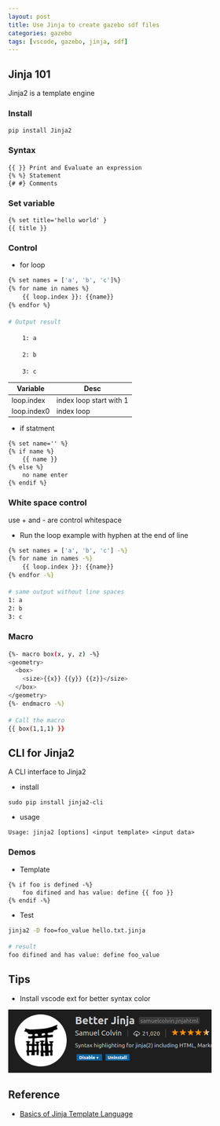 ```yaml
---
layout: post
title: Use Jinja to create gazebo sdf files
categories: gazebo
tags: [vscode, gazebo, jinja, sdf]
---
```


## Jinja 101
Jinja2 is a template engine

### Install
~~~
pip install Jinja2
~~~

### Syntax
~~~
{{ }} Print and Evaluate an expression
{% %} Statement
{# #} Comments
~~~

### Set variable
~~~jinja
{% set title='hello world' }
{{ title }}
~~~


### Control 
- for loop
~~~bash
{% set names = ['a', 'b', 'c']%}
{% for name in names %}
    {{ loop.index }}: {{name}}
{% endfor %}

# Output result

    1: a

    2: b

    3: c
~~~

|  Variable   | Desc     |
| --- | --- | 
| loop.index    | index loop start with 1    | 
| loop.index0   | index loop 

- if statment
~~~
{% set name='' %}
{% if name %}
    {{ name }}
{% else %}
    no name enter
{% endif %}
~~~

### White space control
use + and - are control whitespace
- Run the loop example with hyphen at the end of line
~~~bash
{% set names = ['a', 'b', 'c'] -%}
{% for name in names -%}
    {{ loop.index }}: {{name}}
{% endfor -%}

# same output without line spaces
1: a
2: b
3: c
~~~

### Macro
~~~bash
{%- macro box(x, y, z) -%}
<geometry>
  <box>
    <size>{{x}} {{y}} {{z}}</size>
  </box>
</geometry>
{%- endmacro -%}

# Call the macro
{{ box(1,1,1) }}
~~~

## CLI for Jinja2
A CLI interface to Jinja2

- install
```
sudo pip install jinja2-cli
```
- usage
```
Usage: jinja2 [options] <input template> <input data>
```
### Demos
- Template
```
{% if foo is defined -%}
    foo difined and has value: define {{ foo }}
{% endif -%}
```

- Test
```bash
jinja2 -D foo=foo_value hello.txt.jinja

# result
foo difined and has value: define foo_value
```

## Tips
- Install vscode ext for better syntax color

![](/images/2018-12-04-23-16-27.png)

## Reference
- [Basics of Jinja Template Language](https://overiq.com/flask-101/basics-of-jinja-template-language/#attributes-and-method)